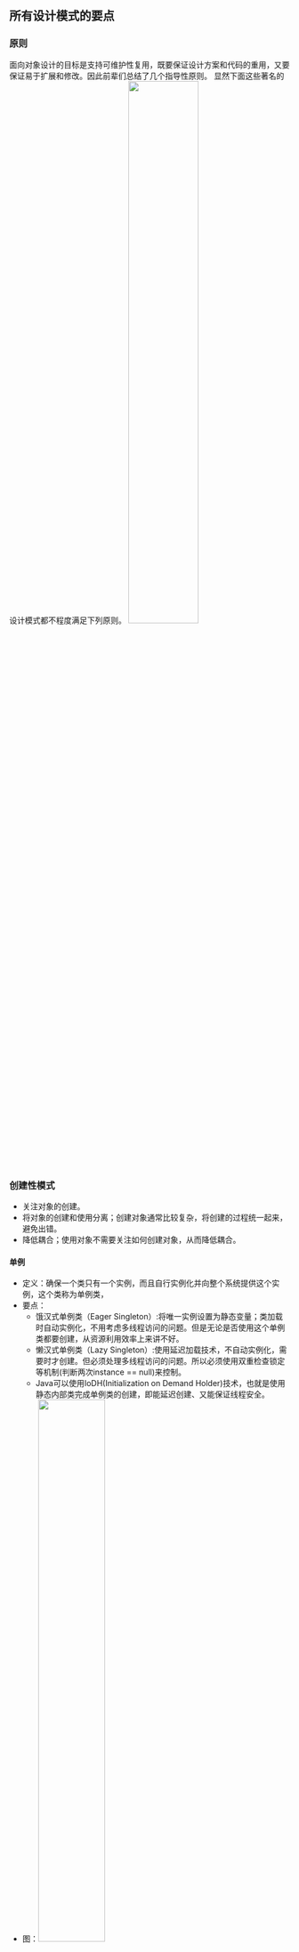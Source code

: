 ## 所有设计模式的要点

### 原则
面向对象设计的目标是支持可维护性复用，既要保证设计方案和代码的重用，又要保证易于扩展和修改。因此前辈们总结了几个指导性原则。
显然下面这些著名的设计模式都不程度满足下列原则。
<img src="https://github.com/zhangyang27/blogs/raw/master/images/OOP_principle_llsaf.png" width="50%" height="50%">

### 创建性模式
* 关注对象的创建。
* 将对象的创建和使用分离；创建对象通常比较复杂，将创建的过程统一起来，避免出错。
* 降低耦合；使用对象不需要关注如何创建对象，从而降低耦合。

#### 单例
* 定义：确保一个类只有一个实例，而且自行实例化并向整个系统提供这个实例，这个类称为单例类，
* 要点：
	* 饿汉式单例类（Eager Singleton）:将唯一实例设置为静态变量；类加载时自动实例化，不用考虑多线程访问的问题。但是无论是否使用这个单例类都要创建，从资源利用效率上来讲不好。
	* 懒汉式单例类（Lazy Singleton）:使用延迟加载技术，不自动实例化，需要时才创建。但必须处理多线程访问的问题。所以必须使用双重检查锁定等机制(判断两次instance == null)来控制。
	* Java可以使用IoDH(Initialization on Demand Holder)技术，也就是使用静态内部类完成单例类的创建，即能延迟创建、又能保证线程安全。
* 图：<img src="https://github.com/zhangyang27/blogs/raw/master/images/singleton_uml_gjj.png" width="50%" height="50%">
* 场景：系统只需要一个实例对象（比如序列号生成器、资源管理器或者资源太大而只能有一个对象）
* 例子：Windows任务管理器；负载均衡器；数据库连接池；[java.lang.Runtime#getRuntime()](http://docs.oracle.com/javase/8/docs/api/java/lang/Runtime.html#getRuntime%28%29); [java.awt.Desktop#getDesktop()](http://docs.oracle.com/javase/8/docs/api/java/awt/Desktop.html#getDesktop--); [java.lang.System#getSecurityManager()](http://docs.oracle.com/javase/8/docs/api/java/lang/System.html#getSecurityManager--)
* [code](java_design_pattern_code/src/singleton)
* 优点：因为内存中只有一个对象，节约了资源，提高了性能；可以依据需求创建可变数目的实例（多例类）；
* 缺点：没有抽象层，扩展困难；单例类责任过重，又负责创建，又负责提供业务方法；面向对象的语言都提供了垃圾回收技术，如果唯一实例长期不被使用而又被回收了的话，下次调用又将重新实例化，但之前单例对象的状态会丢失。


#### 简单工厂
* 定义：定义一个工厂类，它可以根据参数的不同返回不同类的实例，被创建的实例通常都具有共同的父类。因为在简单工厂模式中用于创建实例的方法是静态方法，因为又将简单工厂模式称为静态工厂方法。
* 要点：
	* 创建对象的工具
	* 简单工程的静态创建实例的方法是当需要什么的时候，只需要传入正确的参数，就可以获得所需的对象，无须知道更其创建的细节。
	* 与对象相关的职责通常有三种。对象本身的职责，使用对象的职责，和创建对象的职责。注意把使用对象和创建对象到不同的类里，所以就需要工厂类来负责创建对象。很明显的好处在于：如果创建对象的过程比较复杂的话(通常就是很复杂)，创建的代码只会出现在工厂类里，而不会散落在不同的客户端代码中。
	* 对象创建的方法：
		* new 关键字
		* 使用反射机制
		* 使用clone()方法
		* 通过专门的工厂类
	* 并非每一个类都需要配备工厂类，如果产品类本身比较简单，变数也不多，构造也很简单，那么无须提供工厂类。
* 标准版图：<img src="https://github.com/zhangyang27/blogs/raw/master/images/simple_factory_llkj.png" width="50%" height="50%">
* 简化版图：<img src="https://github.com/zhangyang27/blogs/raw/master/images/simple_factory_djlf.png" width="50%" height="50%">
* 场景：工厂类负责创建的对象较少时；客户端只需要知道传入的参数，而不需要了解创建对象的过程时都可以使用简单工厂。
* 例子：比如不同图（柱状图、曲线图...）的对象的创建；据说某些JDK的类库和框架，等我去发现吧。
* [code](java_design_pattern_code/src/simpleFactory)
* 优点：实现了对象创建和使用的分离，客户端仅仅负责消费产品，避免了很多不必要的代码；客户端无需知道所需产品类名，只需要记得工厂类所需的参数即可，一定程度上减少使用者的记忆量。创建的对象在多处需要使用时，不必在客户端重复创建对象所需的复杂的代码。
* 缺点：工厂类集中的产品的生产逻辑，负担过重，一旦出问题，整个系统受到影响；增加类的个数，增加了系统的复杂性与理解难度。系统扩展时，添加新产品类时，必须修改工厂类的代码，不利于系统扩展和维护。

#### 工厂方法
* 定义：定义一个用于创建对象的接口，让子类决定将哪个类实例化。工厂方法模式让一个类的实例化延迟到其子类。
* UML图：<img src="https://github.com/zhangyang27/blogs/raw/master/images/factory_pattern_uml_picture_jjj.png" width="50%" height="50%">
* 场景：当一个类的初始化过程非常复杂和用户可能经常替换类似的类时使用工厂方法。
	* 疑点：书上说初始化过程复杂时，如果将多数代码都写在构造方法内，将造成构造函数庞大，不利于代码的修改和维护。这一点我不太懂，为什么构造方法内的代码多了就不利于修改了呢？
	* 要点：其实工厂方法和简单工厂方法都解决了同样的问题：避免复杂的创建对象的过程的代码散落各处，而工厂方法还解决了每次增加新产品类都要修改简单工厂方法的代码和简单工厂方法内一堆堆if else的问题。
* 例子：不同的日志记录器（比如通过文件记录还是数据库记录）；
* [code](java_design_pattern_code/src/composite)
* 优点：工厂方法对客户端隐藏了具体产品类被实例化的细节，客户端只关心工厂即可。加入新产品时，只需要添加新的产品类和工厂类接口，符合开闭原则。
* 缺点：类个数成对增加，可能增加系统的复杂性；由于考虑到系统的扩展性，引入了抽象层，客户端面向接口编程，增加了系统的抽象性和理解难度，还设计DOM技术和反射技术。


### 结构型模式
* 关注如何组织类与对象，形成某种结构。

#### 组合
* 定义：组合多个对象形成树形结构以表示具有"整体-部分"关系的层次结构。
* 图：<img src="https://upload.wikimedia.org/wikipedia/commons/5/5a/Composite_UML_class_diagram_%28fixed%29.svg" width="50%" height="50%">
* 场景：面对树形结构（指不同元素和容器的结构，容器可以包含容器，也可以包含元素）时可采用的模式，比如不同文件与文件夹、GUI中不同的样式与容器、应用程序的菜单栏。
* 例子：杀毒软件即能对文件杀毒，又能文件夹杀毒，对文件夹杀毒时，会递归杀掉里面的所有文件和文件夹，这时就有一个树形结构需要被处理。
* [code](java_design_pattern_code/src/composite)
* 优点：对树形结构的有效控制，方便新增。

#### 装饰
* 定义：动态地给一个对象增加一些额外的职责，就增加对象功能来说，装饰模式比生成子类实现更灵活。
* 图：<img src="https://upload.wikimedia.org/wikipedia/commons/e/e9/Decorator_UML_class_diagram.svg" width="50%" height="50%">
* 场景：不影响其它对象，以动态、透明的方式给单个对象添加职责。当采用继承不利于系统扩展时（导致子类过多或被定义为final的类），采用装饰模式。
* 例子：给汉堡加调理，不影响汉堡被吃的功能，还能使得味道更好；给毛坯房装修，不影响毛坯房居住的功能，能使居住条件更好；GUI应用中窗口增加滚动条；某个函数需要插入日志、性能测试；
* [code](java_design_pattern_code/src/decorator)
* 优点：灵活扩展类的功能；多次装饰；具体构件类和装饰类独立变化，互不影响；
* 缺点：排错难。

#### 外观
* 定义：外部与一个子系统的通信通过一个统一的外观角色进行，为子系统中的一组接口提供一个一致的入口，外观模式定义了一个高层接口，这个接口使得这个子系统更加易用。
* 图：<img src="https://upload.wikimedia.org/wikipedia/en/5/57/Example_of_Facade_design_pattern_in_UML.png" width="50%" height="50%">
* 场景：多个业务类通常作为整体出现时，客户类不逐一与业务类通信协作，而只与引入的一个外观类通信协作，由外观类负责与多个业务类通信协作；作为复杂（子）系统的入口出现；层次化结构中，每层都有一个外观类，降低层与层之间的耦合。
* 例子：为了吃饭，我可做饭（买菜、切菜、煮饭、炒菜...），但我也可以到餐馆吃饭，餐馆直接提供了可以吃的饭菜，可以认为餐馆就是外观类。
* [code](java_design_pattern_code/src/facade)
* 优点：客户端与子系统解耦；子系统的变化不会影响到客户端；多个客户端都可调用外观类（即可获得复杂子系统的功能）；
* 缺点：实际上很难限制客户端直接使用子系统；

#### 享元
* 定义：运用共享技术有效地支持大量细粒度对象的复用。
* 图：<img src="https://github.com/zhangyang27/blogs/raw/master/images/flyweight_pattern.png" width="50%" height="50%">
* 场景：系统需要大量使用相同或相似对象时，利用享元模式可以实现对象的多次复用。将变化的部分作为外部状态，不变的部分作为内部状态。以字符串为例，每个字符的内容是不变的，但是字符的位置是变化的。
* 例子：[java.lang.Integer.valueOf](http://stackoverflow.com/questions/6521067/why-is-java-lang-integer-valueof-a-flyweight-pattern)；实际上我觉得享元模式大量使用，比如字符串(符合定义中的细粒度)、线程池、数据库连接池，都有享元的思想。
* [code](java_design_pattern_code/src/flyweight)
* 优点：节约内存。
* 缺点：使用系统复杂；需要准确区分对象的内部和外部状态。

#### 代理
* 定义：给某个对象提供一个代理，并由代理控制对该对象的访问。(Provide a surrogate or placeholder for another object to control access to it.)
* 图：<img src="https://upload.wikimedia.org/wikipedia/commons/thumb/7/75/Proxy_pattern_diagram.svg/800px-Proxy_pattern_diagram.svg.png" width="50%" height="50%">
* 场景：为了远程调用的代理、为了缓存的代理、为了保护（权限）的代理、为了额外的操作（比如计数器）的代理、为了创建耗时对象的代理（延迟初始化）。
* 例子：代购、翻译、分布式系统的远程API调用、代理服务器、反向代理服务器
* [code](java_design_pattern_code/src/proxy)
* 优点：客户端针对抽象编程，方便更换代理；远程代理可以将耗费资源的操作移到性能更好的服务器上，提高整体效率；
* 缺点：有了代理速度变慢；代理类的实现可能异常复杂：比如远程代理。
* 与装饰模式的区别：代理模式增加全新的功能、装饰模式增加相关功能；代理模式还控制了对代理对象的访问，而装饰只是对对象加功能。

#### 行为型模式
* 关注对象之间的交互、通信、协作，明确对象的职责。
* （我现在看来好深奥 2017-02-04 17:49:07 ）

#### 职责链
* 定义：避免请求者与接收者耦合；让多个有机会接受请求的对象组成链条，沿着链条传送请求，直到有对象处理它为止。
* 图：<img src="https://github.com/zhangyang27/blogs/raw/master/images/chain.png" width="50%" height="50%">
* 场景：多个对象可以处理同一请求时可以应用职责链模式；需要动态组合一组对象来处理请求时可以使用职责链模式。
* 例子：斗地主出牌时（一个一个确认出牌）；请假、报销的审批过程（领导无法批准的则由更高级的领导审批）；Web应用对请求的过滤器；
* [code](java_design_pattern_code/src/chain)
* 优点：职责链更为灵活，能够动态的增加或者修改职责链上的对象；
* 缺点：职责链过长时响应慢、调试难、性能差；建链不当，会死循环；配置错误的话，请求可能不被任何处理对象处理；

#### 命令
* 定义：将请求封装成对象，客户端可以使用注入参数的方式 ( setCommand ) 指定不同的请求(即命令)。方便实现请求排队、请求日志，方便地支持了备份和撤销功能。
* 图：<img src="https://upload.wikimedia.org/wikipedia/commons/b/bf/Command_pattern.svg" width="50%" height="50%">
* 场景：请求发送者和接收者解耦；请求发送者和请求（命令）可以用不同的生命周期，发送者不在了，命令依然存在；需要请求（命令）队列要调用多个接收者；系统需要支持（请求）命令的撤销或者恢复，在网站部署、数据库备份方面我觉得很有意义；需要与组合模式一起形成命令的树形结构（称为宏命令）
* 例子：开关连着电线，电线连着电灯，电线也可以连着排气扇；电线就是命令，换电器只需要换线即可；不同的按钮有着不同的功能，按钮的功能可以随意切换，就是因为将按钮的请求单独封装成了对象，从而使用了对象模式。

	<img src="https://github.com/zhangyang27/blogs/raw/master/images/command_pattern.png" width="20%" height="20%">

* [code](java_design_pattern_code/src/command_pattern)
* 优点：降低系统耦合度；容易增加新的命令；方便设计命令队列和宏命令（组合命令）；为命令的撤销和恢复提供了一种实现方案。
* 缺点：类多，每一个命令都需要一个类，导致系统变得复杂。


#### 解释器
* 定义：定义一个语言的文法，并建立一个解释器来解释该语言的句子，这里的"语言"是指使用规定格式和语法的代码。
* 补充：
	* 为了理解解释器，需要补充一些文法规则的知识，通常一种语言都会有终结符和非终结符。终结符不可分割，而非终结符由若干个终结符来组成。如"1+2+3-4+1"，其语法规则如下：
	* `expression ::= value | operation`
	* `operation ::= expression '+' expression | expression '-' expression`
	* `value ::= an integer`
* UML图	
	* <img src="https://upload.wikimedia.org/wikipedia/commons/b/bc/Interpreter_UML_class_diagram.svg" width="50%" height="50%">
	* TerminalExpression实现了对文法中终结符的解释；NonterminalExpression实现了对非终结表达符的解释，其可能再包含非终结表达符，所以一般由递归完成。Context环境类保存一些额外的全局信息和公共方法。
	* 每一个终结符或者非终结符都会有一个类与之对应。
* 场景：某些情况下，为了能够更好的描述某些特定(重复)的问题，可以创建一种新的语言，这些语言拥有自己的表达式和结构，即文法规则，这些问题的实例将对应为语言的句子，这里可以用解释器模型来设计新的语言。但注意文法规则不能太复杂，并且对执行效率要求不高。
* 例子：正则表达式；XML文档解释领域；SQL语句；对于解释字符串"1+3+1-4"（注意这是字符串，如果作为数值表达式的话，编程语言可以直接识别)，如果编程语言是面向对象的，那么我们可以利用解释器模式写一套规则来解释"1+3+1-4"，完成计算。
* [code](java_design_pattern_code/src/Interpreter)
* 优点：因为每个文法规则都用单独的一个类来表示，易于改变和扩展文法，比如增加新的解释表达式。我觉得这个模式将解释器的问题描述的特别清楚，代码怎么写，写在哪都有章可循。
* 缺点：文法复杂的情况下，规则多，类就多，难以管理和维护。因为由大量的循环和递归调用，所以执行效率低。


#### 迭代器
* 定义：提供一种方法来访问数据聚合对象，而不用暴露这个对象的内部表示（我认为是属性），别名为游标。
* 图：<img src="https://upload.wikimedia.org/wikipedia/commons/1/13/Iterator_UML_class_diagram.svg" width="50%" height="50%">
* 场景：访问聚合对象的内容时无需暴露它的内部实现，客户端不需要知道内部实现细节；当需要为一个聚合对象提供多种遍历方式时可以采用迭代器模式；可以为不同的聚合结构提供一个统一的访问接口，但是接口的实现类可以按需提供不同的遍历方式。
* 例子：电视机是一个频道容器，遥控器实现了对电视机内频道的遍历。java的List和Set都实现了Collection接口，而Collection接口又实现了Iterable接口，所以实现了Collection接口的都实现了迭代器。
* [code](java_design_pattern_code/src/iterator)
* 优点：支持以不同的方式遍历对象，需要新的遍历方式时只需添加一个迭代器的实现类。简化了聚合类。引入了抽象层，增加聚合类和迭代器类都非常方便。
* 缺点：存储数据和遍历数据的职责分离，类的个数成对增加。抽象类的设计难度大，就像刚开始Iterator没有考虑到逆向遍历。

#### 中介者
* 定义：用一个中介对象来封装一系列的对象交互，中介者使各对象不需要显式地相互引用，从而使其耦合松散，而且可以独立地改变它们之间的交互。又称调停者模式。
* 图：<img src="https://upload.wikimedia.org/wikipedia/commons/e/e4/Mediator_design_pattern.png" width="50%" height="50%">
* 场景： 对象之间的引用关系复杂；一个对象由于引用了其它多个对象并直接通信，导致难以复用时可以使用中介者模式；
* 图：<img src="https://github.com/zhangyang27/blogs/raw/master/images/mediator_pattern1_asldjf.png" width="50%" height="50%">
* 例子：QQ群，群作为一个中介者，传递了一个用户对其它所有用户说的话，而不需要用户逐一告诉每个用户。在GUI控件库中比较多，比如点了这按钮，另一个列表也会变的情况。All scheduleXXX() methods of [java.util.Timer](http://docs.oracle.com/javase/8/docs/api/java/util/Timer.html)；[java.util.concurrent.Executor#execute()](http://docs.oracle.com/javase/8/docs/api/java/util/concurrent/Executor.html#execute-java.lang.Runnable-)；submit() and invokeXXX() methods of [java.util.concurrent.ExecutorService](http://docs.oracle.com/javase/8/docs/api/java/util/concurrent/ExecutorService.html); scheduleXXX() methods of [java.util.concurrent.ScheduledExecutorService](http://docs.oracle.com/javase/8/docs/api/java/util/concurrent/ScheduledExecutorService.html); [java.lang.reflect.Method#invoke()](http://docs.oracle.com/javase/8/docs/api/java/lang/reflect/Method.html#invoke-java.lang.Object-java.lang.Object...-) 
* [code](java_design_pattern_code/src/mediator)
* 优点：简化了对象间的交互，使得对象之间的关系更易理解，将同事间多对多的关系转化为了一对的关系（星型结构）。增加新的中介者（新的交互方式）和新的同事都非常方便；使得同事类可以重用。
* 缺点：中介者类中包含大量同事交互细节，导致具体中介者类非常复杂，难以维护。
* 点评：怎么我感觉就是挪了一下代码的位置了，本来要写在每一个同事类里的代码，都转移到中介类里了，但确实是免去了同事类之间的引用。

#### 备忘录
* 定义：在不破坏封装的前提下，捕获一个对象的内部状态，并在该对象之外保存这个状态，这样可以在以后将对象恢复到原先保存的状态。
* UML图：
	* Originator类其内部状态需要被储存或者利用备忘录储存的状态恢复；Memento类是Originator的备份模板（里面的属性将参考Originator类，可能是所有属性、也可能是部分属性），生成一个对象表示一次备份；Caretaker用于保存备忘录。
	* <img src="https://github.com/zhangyang27/blogs/raw/master/images/memento_pattern_gjj.png" width="50%" height="50%">
* 场景：当业务需要倒退(撤销)到某一个历史状态时，如下图，使用此模式。防止外界对象破坏对一个对象的历史状态的封装性。
* 图：<img src="https://github.com/zhangyang27/blogs/raw/master/images/memento_pattern_saf.png" width="50%" height="50%">
* 例子：棋类的悔棋。[java.util.Date](http://docs.oracle.com/javase/8/docs/api/java/util/Date.html)
* [code](java_design_pattern_code/src/Memento)
* 优点：提供了一种状态恢复的实现机制；备忘录实现了对信息的封装，一个备忘录对象是一种原发器对象状态的表示，不会被其它代码改动。 
* 缺点：耗费资源，如果原发器类的成员变量太多，多次保存就需要占用大量内存。
* 难点：如何实现多次撤销？如果在多次撤销过程中发生了分支该如何处理？

#### 观察者
* 定义：定义对象之间的一种一对多依赖关系，使得每当一个对象状态发生变化时，其相关依赖对象皆能得到通知并自动更新。观察者模式的别名有发布-订阅 (Publish/Subscribe)模式、模型-视图(Model/View)模式，源-监听(Source/Listener)模式或从属者(Dependents)模式。
* 图：<img src="https://upload.wikimedia.org/wikipedia/commons/thumb/8/8d/Observer.svg/854px-Observer.svg.png" width="50%" height="50%">
* 场景：一个对象的状态行为发生变化将导致其它对象的状态或者行为发生变化；需要触发链时，A对象的行为影响了B对象，B对象的行为影响了C对象时，也可以用观察者模式来创建。
* 例子：红灯停，绿灯走中，信号灯是观察目标，汽车是观察者。MVC架构应用了观察者模式；[java.util.Observer](http://docs.oracle.com/javase/8/docs/api/java/util/Observer.html)；[java.util.EventListener](http://docs.oracle.com/javase/8/docs/api/java/util/EventListener.html)；[javax.servlet.http.HttpSessionBindingListener](http://docs.oracle.com/javaee/7/api/javax/servlet/http/HttpSessionBindingListener.html)
* [code](java_design_pattern_code/src/Observer)
* 优点：表示层和数据层的分离，定义了稳定的消息更新机制；观察者模式支持广播通信，观察目标会向所有已经注册的观察者发送通知；符合开闭原则，增加新的观察者无需要修改原有系统代码。
* 缺点：如果一个观察目标的观察者太多，通知所有观察者将花费不少时间。如果观察者和观察目标之间有循环依赖，那么会造成死循环。
* 要点：JDK有Observable类和Observer接口对观察者模式提供了支持。

#### 状态
* 定义：允许一个对象在其内部状态改变时改变它的行为，对象看起来似乎修改了它的类。
* 图：<img src="https://upload.wikimedia.org/wikipedia/commons/e/e8/State_Design_Pattern_UML_Class_Diagram.svg" width="50%" height="50%">
	* 注意环境类（context）拥有状态对象，状态的切换有可能在环境类里发生，也有可能在具体状态类的业务代码中判断环境类的属性来切换状态。
	* 理解环境类的存在，可以用一个例子：一个银行帐号有多个状态（透支、正常），银行帐号就是环境类，而不同的状态会形成状态类，银行帐号拥有状态类，银行帐号拥有属性余额，状态类会在业务代码里根据余额来切换状态。
* 场景：当系统中某个对象存在多个状态，这些状态可以相互转换，并且对象在不同状态下行为不相同时可以使用状态模式。对象的行为依赖它的状态（比如某个属性），状态的改变将导致行为的改变；当代码中包含大量与对象状态有关的条件语句时，导致代码可维护性差，不能方便的增加或者删除，可以考虑状态模式。
* 例子：水(冰、水蒸气)有不同的状态，状态之间能转换；信用卡可能存在透支、正常状态；游戏角色的升级；
* [code](java_design_pattern_code/src/State)
* 优点：封装了状态转换的规则（封装到环境类和具体的状态类的某个方法中），对状态切换进行了统一的管理。将与状态有关的行为放在一个类中，切换状态类就可以使环境类拥有不同的行为。可以使多个环境对象共享一个状态对象（使用static关键字）。
* 缺点：增加类的个数，加大系统开销。状态类的设计和实现比较复杂；对开闭原则支持不好，增加了新的状态后，都需要修改代码完成状态的转换。

#### 策略
* 定义：定义一系列算法类，将每个算法封装起来，并让他们可以互相替换。策略模式让算法独立于使用它的客户而变化。
* 图：<img src="https://upload.wikimedia.org/wikipedia/commons/3/39/Strategy_Pattern_in_UML.png" width="50%" height="50%">
* 场景：当系统需要动态地在几个算法里选择一种执行；不希望客户端知道复杂的、与算法相关的数据结构，可以在策略类里封装数据结构和算法。
* 例子：电影票根据用户的不同打折方式；Java SE的容器布局管理；
* [code](java_design_pattern_code/src/strategy)
* 优点：选择算法和新增算法时的灵活；提供了管理算法的办法（比如确保了每个算法的输入输出格式类似、便于验证等）；方便复用算法（算法单独封装在了类里）；
* 缺点：只适用于客户端知道该使用哪个算法时；类会变多；不支持一个策略类完成某些功能再交个另一个策略类处理。

#### 模板
* 定义：定义一个操作中的算法框架，而将一些步骤延迟到子类中，模板方法使得子类可以不改变一个算法的结构即可重定义该算法的某些步骤。
* 图：<img src="https://upload.wikimedia.org/wikipedia/commons/5/52/Template_Method_UML.svg" width="50%" height="50%">
* 场景：将复杂的算法分割，将算法中固定不变的部分设计为模板方法和父类的具体方法，需要改变的地方由子类实现。也可实现子类对父类的反向控制（子类重新赋值isPaint决定Paint是否执行）。
* 例子：餐馆吃饭，点菜->吃->买单，点菜和买单步骤变化不大，吃的步骤变化多端。
* [code](java_design_pattern_code/src/template_method)
* 优点：子类的某些算法的实现不会算法的执行次序；代码复用技术；可以由子类实现反向控制；不同子类实现的方法不同，方便扩展和修改。
* 缺点：每个实现都需要一个子类，可能会导致类太多，系统越发庞大。

#### 访问者
* 定义：提供一个作用于某对象结构中的各个元素的操作表示，它使得可以在不改变元素的类的前提下定义作用于这些元素的新操作。
* 通俗的理解：访问者模式包含访问者和被访者两部分，被访者是一个含有各种元素的集合对象，而不同的访问者对被访者内的元素操作个不相同。定义的确晦涩难懂，但仔细思考后又觉得其更为准确。
* 图：<img src="https://upload.wikimedia.org/wikipedia/en/e/eb/Visitor_design_pattern.svg" width="50%" height="50%">
* 场景：系统中存在一个复杂对象结构，且不同的访问者对其所采取的操作各不相同时，可以考虑使用访问者模式。对象结构中对象对应的类（元素的种类）应当很少改变，但是对对象结构增加新操作时则非常的方便。
* 例子：XML文档解析、编译器的设计、复杂集合对象的处理；医生的处方单被不同的部门处理，如药房和收费处，都是对同一对象结构的不同访问。
* [code](java_design_pattern_code/src/visitor)
* 优点：增加新的访问者会非常方便；访问行为分散到各个访问者中，便于管理、分析。
* 缺点：增加新元素类会非常困难。

#### 参考
1. 设计模式的艺术软件开发人员内功修炼之道_刘伟
2. wikipedia
1. github开源项目：[java-design-patterns](https://github.com/iluwatar/java-design-patterns)
